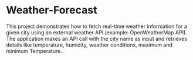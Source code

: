 # Weather-Forecast
This project demonstrates how to fetch real-time weather information for a given city using an external weather API (example: OpenWeatherMap API). The application makes an API call with the city name as input and retrieves details like temperature, humidity, weather conditions, maximum and minimum Temperature..
